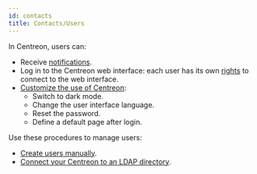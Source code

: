 ```yaml
---
id: contacts
title: Contacts/Users
---
```


In Centreon, users can:

- Receive [notifications](../../alerts-notifications/notif-configuration.md).
- Log in to the Centreon web interface: each user has its own [rights](../../administration/access-control-lists.md) to connect to the web interface.
- [Customize the use of Centreon](../../getting-started/interface.md):
  - Switch to dark mode.
  - Change the user interface language.
  - Reset the password.
  - Define a default page after login.

Use these procedures to manage users:
- [Create users manually](contacts-create.md).
- [Connect your Centreon to an LDAP directory](../../administration/parameters/ldap.md).
